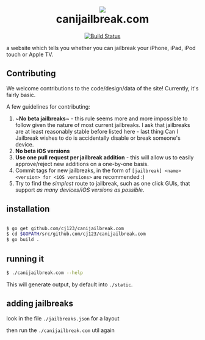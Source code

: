 <h1 align="center">
  <img src="https://ipsw.me/assets/images/brand/racer.png"><br>
  canijailbreak.com
</h1>

<p align="center">
  <a href="https://travis-ci.org/cj123/canijailbreak.com"><img src="https://travis-ci.org/cj123/canijailbreak.com.svg?branch=master" alt="Build Status"></a>
</p>

a website which tells you whether you can jailbreak your iPhone, iPad, iPod touch or Apple TV.

## Contributing

We welcome contributions to the code/design/data of the site! Currently, it's fairly basic.

A few guidelines for contributing:

1. ~**No beta jailbreaks**~ - this rule seems more and more impossible to follow given the nature of most current jailbreaks. I ask that jailbreaks are at least reasonably stable before listed here - last thing Can I Jailbreak wishes to do is accidentally disable or break someone's device.
2. **No beta iOS versions**
3. **Use one pull request per jailbreak addition** - this will allow us to easily approve/reject new additions on a one-by-one basis.
4. Commit tags for new jailbreaks, in the form of `[jailbreak] <name> <version> for <iOS versions>` are recommended :)
5. Try to find the _simplest_ route to jailbreak, such as one click GUIs, that support _as many devices/iOS versions as possible_.


## installation

```bash

$ go get github.com/cj123/canijailbreak.com
$ cd $GOPATH/src/github.com/cj123/canijailbreak.com
$ go build .
```

## running it

```bash
$ ./canijailbreak.com --help
```

This will generate output, by default into `./static`. 

## adding jailbreaks

look in the file `./jailbreaks.json` for a layout

then run the `./canijailbreak.com` util again
